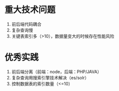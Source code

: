 # 重大技术问题
1. 前后端代码耦合
2. 复杂查询慢
3. 关键表索引多（>10），数据量变大的时候存在性能风险 

# 优秀实践
1. 前后端分离（前端：node，后端：PHP/JAVA）
2. 复杂查询用搜索引擎技术解决（es/solr）
3. 控制数据表的索引数量（<=10） 